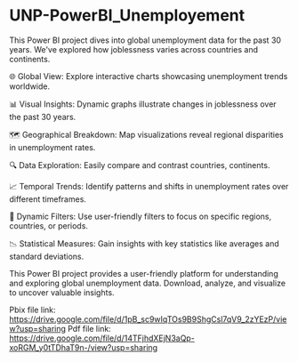 # UNP-PowerBI_Unemployement

This Power BI project dives into global unemployment data for the past 30 years. 
We've explored how joblessness varies across countries and continents.

🌐 Global View: Explore interactive charts showcasing unemployment trends worldwide.

📊 Visual Insights: Dynamic graphs illustrate changes in joblessness over the past 30 years.

🗺️ Geographical Breakdown: Map visualizations reveal regional disparities in unemployment rates.

🔍 Data Exploration: Easily compare and contrast countries, continents.

📈 Temporal Trends: Identify patterns and shifts in unemployment rates over different timeframes.

🔄 Dynamic Filters: Use user-friendly filters to focus on specific regions, countries, or periods.

📉 Statistical Measures: Gain insights with key statistics like averages and standard deviations.

This Power BI project provides a user-friendly platform for understanding and exploring global unemployment data.
Download, analyze, and visualize to uncover valuable insights.


Pbix file link: https://drive.google.com/file/d/1pB_sc9wIqTOs9B9ShgCsl7qV9_2zYEzP/view?usp=sharing
Pdf file link:  https://drive.google.com/file/d/14TFjhdXEjN3aQp-xoRGM_y0tTDhaT9n-/view?usp=sharing
